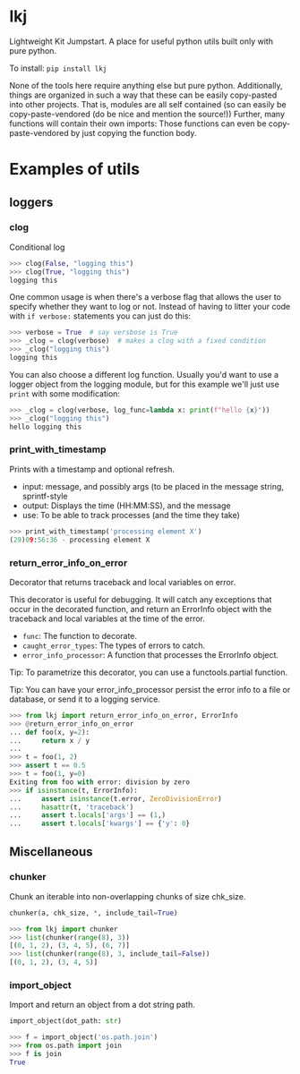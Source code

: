 # lkj

Lightweight Kit Jumpstart. A place for useful python utils built only with pure python.

To install:	```pip install lkj```

None of the tools here require anything else but pure python.
Additionally, things are organized in such a way that these can be 
easily copy-pasted into other projects. 
That is, modules are all self contained (so can easily be copy-paste-vendored 
(do be nice and mention the source!))
Further, many functions will contain their own imports: Those functions can even be 
copy-paste-vendored by just copying the function body.


# Examples of utils

## loggers

### clog

Conditional log

```python
>>> clog(False, "logging this")
>>> clog(True, "logging this")
logging this
```

One common usage is when there's a verbose flag that allows the user to specify
whether they want to log or not. Instead of having to litter your code with
`if verbose:` statements you can just do this:

```python
>>> verbose = True  # say versbose is True
>>> _clog = clog(verbose)  # makes a clog with a fixed condition
>>> _clog("logging this")
logging this
```

You can also choose a different log function.
Usually you'd want to use a logger object from the logging module,
but for this example we'll just use `print` with some modification:

```python
>>> _clog = clog(verbose, log_func=lambda x: print(f"hello {x}"))
>>> _clog("logging this")
hello logging this
```

### print_with_timestamp

Prints with a timestamp and optional refresh.
- input: message, and possibly args (to be placed in the message string, sprintf-style
- output: Displays the time (HH:MM:SS), and the message
- use: To be able to track processes (and the time they take)

```python
>>> print_with_timestamp('processing element X')
(29)09:56:36 - processing element X
```

### return_error_info_on_error

Decorator that returns traceback and local variables on error.

This decorator is useful for debugging. It will catch any exceptions that occur
in the decorated function, and return an ErrorInfo object with the traceback and
local variables at the time of the error.
- `func`: The function to decorate.
- `caught_error_types`: The types of errors to catch.
- `error_info_processor`: A function that processes the ErrorInfo object.

Tip: To parametrize this decorator, you can use a functools.partial function.

Tip: You can have your error_info_processor persist the error info to a file or
database, or send it to a logging service.

```python
>>> from lkj import return_error_info_on_error, ErrorInfo
>>> @return_error_info_on_error
... def foo(x, y=2):
...     return x / y
...
>>> t = foo(1, 2)
>>> assert t == 0.5
>>> t = foo(1, y=0)
Exiting from foo with error: division by zero
>>> if isinstance(t, ErrorInfo):
...     assert isinstance(t.error, ZeroDivisionError)
...     hasattr(t, 'traceback')
...     assert t.locals['args'] == (1,)
...     assert t.locals['kwargs'] == {'y': 0}
```

## Miscellaneous

### chunker

Chunk an iterable into non-overlapping chunks of size chk_size.

```python
chunker(a, chk_size, *, include_tail=True)
```

```python
>>> from lkj import chunker
>>> list(chunker(range(8), 3))
[(0, 1, 2), (3, 4, 5), (6, 7)]
>>> list(chunker(range(8), 3, include_tail=False))
[(0, 1, 2), (3, 4, 5)]
```

### import_object

Import and return an object from a dot string path.

```python
import_object(dot_path: str)
```

```python 
>>> f = import_object('os.path.join')
>>> from os.path import join
>>> f is join
True
```
